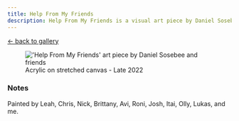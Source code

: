 ```yaml
---
title: Help From My Friends
description: Help From My Friends is a visual art piece by Daniel Sosebee and friends.
---
```


<a class="card" href="/art#help-from-my-friends">← back to gallery</a>

<figure>
<img src="/assets/art/help-from-my-friends.png" alt="'Help From My Friends' art piece by Daniel Sosebee and friends"/>
<figcaption>Acrylic on stretched canvas - Late 2022</figcaption>
</figure>

### Notes
Painted by Leah, Chris, Nick, Brittany, Avi, Roni, Josh, Itai, Olly, Lukas, and me.